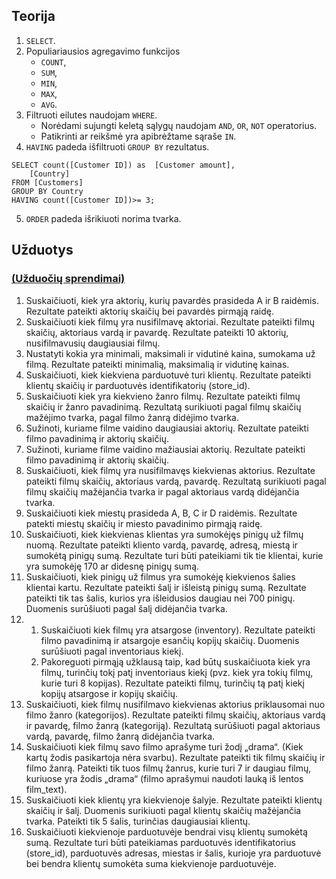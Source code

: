 ## Teorija
1. `SELECT`.
2. Populiariausios agregavimo funkcijos
    - `COUNT`,
    - `SUM`,
    - `MIN`,
    - `MAX`,
    - `AVG`.
3. Filtruoti eilutes naudojam `WHERE`.
    - Norėdami sujungti keletą sąlygų naudojam `AND`, `OR`, `NOT` operatorius.
    - Patikrinti ar reikšmė yra apibrėžtame sąraše `IN`.
4. `HAVING` padeda išfiltruoti `GROUP BY` rezultatus.
```
SELECT count([Customer ID]) as 	[Customer amount],
	[Country]
FROM [Customers]
GROUP BY Country
HAVING count([Customer ID])>= 3;

```
5. `ORDER` padeda išrikiuoti norima tvarka. 

## Užduotys

### [(Užduočių sprendimai)](task-solutions.sql)

1. Suskaičiuoti, kiek yra aktorių, kurių pavardės prasideda A ir B raidėmis. Rezultate pateikti aktorių skaičių bei pavardės pirmąją raidę. 
2. Suskaičiuoti kiek filmų yra nusifilmavę aktoriai. Rezultate pateikti filmų skaičių, aktoriaus vardą ir pavardę. Rezultate pateikti 10 aktorių, nusifilmavusių daugiausiai filmų.
3. Nustatyti kokia yra minimali, maksimali ir vidutinė kaina, sumokama už filmą. Rezultate pateikti minimalią, maksimalią ir vidutinę kainas.
4. Suskaičiuoti, kiek kiekviena parduotuvė turi klientų. Rezultate pateikti klientų skaičių ir parduotuvės identifikatorių (store_id).
5. Suskaičiuoti kiek yra kiekvieno žanro filmų. Rezultate pateikti filmų skaičių ir žanro pavadinimą. Rezultatą surikiuoti pagal filmų skaičių mažėjimo tvarka, pagal filmo žanrą didėjimo tvarka.
6. Sužinoti, kuriame filme vaidino daugiausiai aktorių. Rezultate pateikti filmo pavadinimą ir aktorių skaičių.
7. Sužinoti, kuriame filme vaidino mažiausiai aktorių. Rezultate pateikti filmo pavadinimą ir aktorių skaičių.
8. Suskaičiuoti, kiek filmų yra nusifilmavęs kiekvienas aktorius. Rezultate pateikti filmų skaičių, aktoriaus vardą, pavardę. Rezultatą surikiuoti pagal filmų skaičių mažėjančia tvarka ir pagal aktoriaus vardą didėjančia tvarka.
9. Suskaičiuoti kiek miestų prasideda A, B, C ir D raidėmis. Rezultate patekti miestų skaičių ir miesto pavadinimo pirmąją raidę.
10. Suskaičiuoti, kiek kiekvienas klientas yra sumokėjęs pinigų už filmų nuomą. Rezultate pateikti kliento vardą, pavardę, adresą, miestą ir sumokėtą pinigų sumą. Rezultate turi būti pateikiami tik tie klientai, kurie yra sumokėję 170 ar didesnę pinigų sumą.
11. Suskaičiuoti, kiek pinigų už filmus yra sumokėję kiekvienos šalies klientai kartu. Rezultate pateikti šalį ir išleistą pinigų sumą. Rezultate pateikti tik tas šalis, kurios yra išleidusios daugiau nei 700 pinigų. Duomenis surūšiuoti pagal šalį didėjančia tvarka.
12. 
    1. Suskaičiuoti kiek filmų yra atsargose (inventory). Rezultate pateikti filmo pavadinimą ir atsargoje esančių kopijų skaičių. Duomenis surūšiuoti pagal inventoriaus kiekį.
    2. Pakoreguoti pirmąją užklausą taip, kad būtų suskaičiuota kiek yra filmų, turinčių tokį patį inventoriaus kiekį (pvz. kiek yra tokių filmų, kurie turi 8 kopijas). Rezultate pateikti filmų, turinčių tą patį kiekį kopijų atsargose ir kopijų skaičių.
13. Suskaičiuoti, kiek filmų nusifilmavo kiekvienas aktorius priklausomai nuo filmo žanro (kategorijos). Rezultate pateikti filmų skaičių, aktoriaus vardą ir pavardę, filmo žanrą (kategoriją). Rezultatą surūšiuoti pagal aktoriaus vardą, pavardę, filmo žanrą didėjančia tvarka.
14. Suskaičiuoti kiek filmų savo filmo aprašyme turi žodį „drama“. (Kiek kartų žodis pasikartoja nėra svarbu). Rezultate pateikti tik filmų skaičių ir filmo žanrą. Pateikti tik tuos filmų žanrus, kurie turi 7 ir daugiau filmų, kuriuose yra žodis „drama“ (filmo aprašymui naudoti lauką iš lentos film_text).
15. Suskaičiuoti kiek klientų yra kiekvienoje šalyje. Rezultate pateikti klientų skaičių ir šalį. Duomenis surikiuoti pagal klientų skaičių mažėjančia tvarka. Pateikti tik 5 šalis, turinčias daugiausiai klientų.
16. Suskaičiuoti kiekvienoje parduotuvėje bendrai visų klientų sumokėtą sumą. Rezultate turi būti pateikiamas parduotuvės identifikatorius (store_id), parduotuvės adresas, miestas ir šalis, kurioje yra parduotuvė bei bendra klientų sumokėta suma kiekvienoje parduotuvėje.